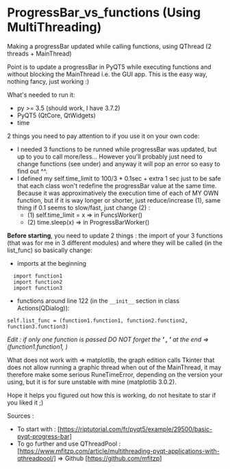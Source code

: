 # ProgressBar_vs_functions (Using MultiThreading)
Making a progressBar updated while calling functions, using QThread (2 threads + MainThread)

Point is to update a progressBar in PyQT5 while executing functions and without blocking the MainThread i.e. the GUI app. This is the easy way, nothing fancy, just working :)

What's needed to run it:
- py >= 3.5 (should work, I have 3.7.2)
- PyQT5 (QtCore, QtWidgets)
- time

2 things you need to pay attention to if you use it on your own code:
- I needed 3 functions to be runned while progressBar was updated, but up to you to call more/less... However you'll probably just need to change functions (see under) and anyway it will pop an error so easy to find out ^^.
- I defined my self.time_limit to 100/3 * 0.1sec + extra 1 sec just to be safe that each class won't redefine the progressBar value at the same time. Because it was approximatively the execution time of each of MY OWN function, but if it is way longer or shorter, just reduce/increase (1), same thing if 0.1 seems to slow/fast, just change (2) :
  - (1) self.time_limit = x => in FuncsWorker()
  - (2) time.sleep(x) => in ProgressBarWorker()
    
**Before starting**, you need to update 2 things : the import of your 3 functions (that was for me in 3 different modules) and where they will be called (in the list_func) so basically change:
- imports at the beginning
```
  import function1
  import function2
  import function3
```
- functions around line 122 (in the ```__init__``` section in class Actions(QDialog)):
```
self.list_func = (function1.function1, function2.function2, function3.function3)
```
*Edit : if only one function is passed DO NOT forget the **' , '** at the end => (function1.function1, )*

What does not work with => matplotlib, the graph edition calls Tkinter that does not allow running a graphic thread when out of the MainThread, it may therefore make some serious RuneTimeError, depending on the version your using, but it is for sure unstable with mine (matplotlib 3.0.2).

Hope it helps you figured out how this is working, do not hesitate to star if you liked it ;)

Sources :
- To start with : [https://riptutorial.com/fr/pyqt5/example/29500/basic-pyqt-progress-bar]
- To go further and use QThreadPool : [https://www.mfitzp.com/article/multithreading-pyqt-applications-with-qthreadpool/] => Github [https://github.com/mfitzp]
